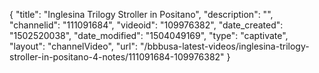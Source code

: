 {
    "title": "Inglesina Trilogy Stroller in Positano",
    "description": "",
    "channelid": "111091684",
    "videoid": "109976382",
    "date_created": "1502520038",
    "date_modified": "1504049169",
    "type": "captivate",
    "layout": "channelVideo",
    "url": "\/bbbusa-latest-videos\/inglesina-trilogy-stroller-in-positano-4-notes\/111091684-109976382"
}